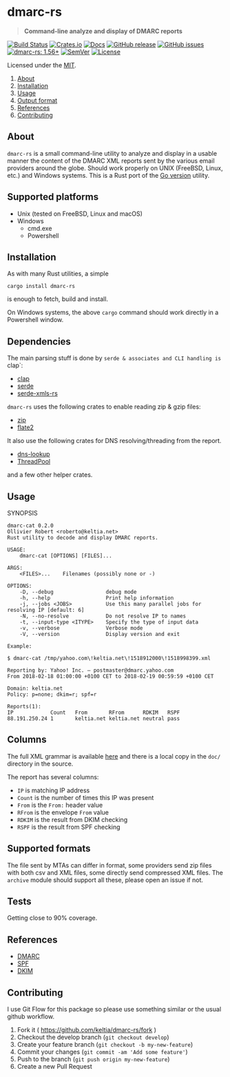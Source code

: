 <!-- omit in TOC -->
# dmarc-rs

> **Command-line analyze and display of DMARC reports**

[![Build Status](https://api.cirrus-ci.com/github/keltia/dmarc-rs.svg?branch=main)](https://cirrus-ci.org/keltia/dmarc-rs)
[![Crates.io](https://img.shields.io/crates/v/dmarc-rs.svg)](https://crates.io/crates/docs_rs)
[![Docs](https://img.shields.io/docsrs/dmarc-rs)](https://docs.rs/dmarc-rs)
[![GitHub release](https://img.shields.io/github/release/keltia/dmarc-rs.svg)](https://github.com/keltia/dmarc-rs/releases/)
[![GitHub issues](https://img.shields.io/github/issues/keltia/dmarc-rs.svg)](https://github.com/keltia/dmarc-rs/issues)
[![dmarc-rs: 1.56+]][Rust 1.56]
[![SemVer](https://img.shields.io/badge/semver-2.0.0-blue)](https://semver.org/spec/v2.0.0.html)
[![License](https://img.shields.io/crates/l/mit)](https://opensource.org/licenses/MIT)

[dmarc-rs: 1.56+]: https://img.shields.io/badge/Rust%20version-1.56%2B-lightgrey
[Rust 1.56]: https://blog.rust-lang.org/2021/10/21/Rust-1.56.0.html

Licensed under the [MIT](LICENSE).

1. [About](#about)
2. [Installation](#installation)
3. [Usage](#usage)
4. [Output format](#columns)
5. [References](#references)
6. [Contributing](#contributing)

## About

`dmarc-rs` is a small command-line utility to analyze and display in a usable manner the content of the DMARC XML reports sent by the various email providers around the globe.  Should work properly on UNIX (FreeBSD, Linux, etc.) and Windows systems.  This is a Rust port of the [Go version](https://github.com/keltia/dmarc-cat/) utility.

## Supported platforms

* Unix (tested on FreeBSD, Linux and macOS)
* Windows
    * cmd.exe
    * Powershell

## Installation

As with many Rust utilities, a simple

    cargo install dmarc-rs

is enough to fetch, build and install.

On Windows systems, the above `cargo` command should work directly in a Powershell window.

## Dependencies

The main parsing stuff is done by `serde & associates and CLI handling is `clap`:

- [clap](https://lib.rs/crates/clap)
- [serde](https://libs.rs/crates/serde)
- [serde-xmls-rs](https://libs.rs/crates/serde-xml-rs)

`dmarc-rs` uses the following crates to enable reading zip & gzip files:

- [zip](https://lib.rs/crates/zip)
- [flate2](https://lib.rs/crates/flate2)

It also use the following crates for DNS resolving/threading from the report.

- [dns-lookup](https://lib.rs/crates/dns-lookup)
- [ThreadPool](https://lib.rs/crates/threadpool)

and a few other helper crates.

## Usage

SYNOPSIS
```
dmarc-cat 0.2.0
Ollivier Robert <roberto@keltia.net>
Rust utility to decode and display DMARC reports.

USAGE:
    dmarc-cat [OPTIONS] [FILES]...

ARGS:
    <FILES>...    Filenames (possibly none or -)

OPTIONS:
    -D, --debug                 debug mode
    -h, --help                  Print help information
    -j, --jobs <JOBS>           Use this many parallel jobs for resolving IP [default: 6]
    -N, --no-resolve            Do not resolve IP to names
    -t, --input-type <ITYPE>    Specify the type of input data
    -v, --verbose               Verbose mode
    -V, --version               Display version and exit
        	
Example:

$ dmarc-cat /tmp/yahoo.com\!keltia.net\!1518912000\!1518998399.xml

Reporting by: Yahoo! Inc. — postmaster@dmarc.yahoo.com
From 2018-02-18 01:00:00 +0100 CET to 2018-02-19 00:59:59 +0100 CET

Domain: keltia.net
Policy: p=none; dkim=r; spf=r

Reports(1):
IP            Count   From       RFrom      RDKIM   RSPF
88.191.250.24 1       keltia.net keltia.net neutral pass
```

## Columns

The full XML grammar is available [here](https://tools.ietf.org/html/rfc7489#appendix-C) and there is a local
copy in the `doc/` directory in the source.

The report has several columns:

- `IP` is matching IP address
- `Count` is the number of times this IP was present
- `From` is the `From:` header value
- `RFrom` is the envelope `From` value
- `RDKIM` is the result from DKIM checking
- `RSPF` is the result from SPF checking

## Supported formats

The file sent by MTAs can differ in format, some providers send zip files with both csv and XML files, some directly send compressed XML files.  The `archive` module should support all these, please open an issue if not.

## Tests

Getting close to 90% coverage.

## References

- [DMARC](https://dmarc.org/)
- [SPF](http://www.rfc-editor.org/info/rfc7208)
- [DKIM](http://www.rfc-editor.org/info/rfc6376)

## Contributing

I use Git Flow for this package so please use something similar or the usual github workflow.

1. Fork it ( https://github.com/keltia/dmarc-rs/fork )
2. Checkout the develop branch (`git checkout develop`)
3. Create your feature branch (`git checkout -b my-new-feature`)
4. Commit your changes (`git commit -am 'Add some feature'`)
5. Push to the branch (`git push origin my-new-feature`)
6. Create a new Pull Request
